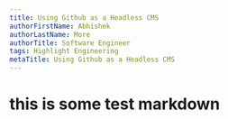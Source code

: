 ```yaml
---
title: Using Github as a Headless CMS
authorFirstName: Abhishek
authorLastName: More
authorTitle: Software Engineer
tags: Highlight Engineering
metaTitle: Using Github as a Headless CMS
---
```


# this is some test markdown 